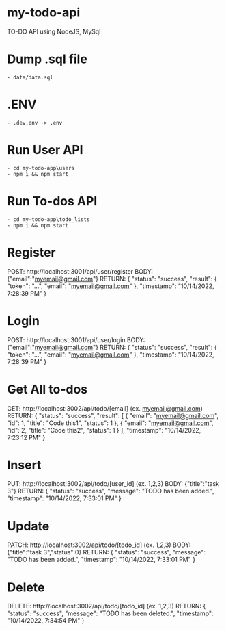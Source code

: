# my-todo-api
TO-DO API using NodeJS, MySql

# Dump .sql file
	- data/data.sql

# .ENV
	- .dev.env -> .env

# Run User API
	- cd my-todo-app\users
	- npm i && npm start

# Run To-dos API
	- cd my-todo-app\todo_lists
	- npm i && npm start

# Register
POST: http://localhost:3001/api/user/register
BODY: {"email":"myemail@gmail.com"}
RETURN: {
    "status": "success",
    "result": {
        "token": "...",
        "email": "myemail@gmail.com"
    },
    "timestamp": "10/14/2022, 7:28:39 PM"
}

# Login
POST: http://localhost:3001/api/user/login
BODY: {"email":"myemail@gmail.com"}
RETURN: {
    "status": "success",
    "result": {
        "token": "...",
        "email": "myemail@gmail.com"
    },
    "timestamp": "10/14/2022, 7:28:39 PM"
}

# Get All to-dos
GET: http://localhost:3002/api/todo/[email] (ex. myemail@gmail.com)
RETURN: {
    "status": "success",
    "result": [
        {
            "email": "myemail@gmail.com",
            "id": 1,
            "title": "Code this1",
            "status": 1
        },
        {
            "email": "myemail@gmail.com",
            "id": 2,
            "title": "Code this2",
            "status": 1
        }
    ],
    "timestamp": "10/14/2022, 7:23:12 PM"
}

# Insert
PUT: http://localhost:3002/api/todo/[user_id] (ex. 1,2,3)
BODY: {"title":"task 3"}
RETURN: {
    "status": "success",
    "message": "TODO has been added.",
    "timestamp": "10/14/2022, 7:33:01 PM"
}

# Update
PATCH: http://localhost:3002/api/todo/[todo_id] (ex. 1,2,3)
BODY: {"title":"task 3","status":0}
RETURN: {
    "status": "success",
    "message": "TODO has been added.",
    "timestamp": "10/14/2022, 7:33:01 PM"
}

# Delete
DELETE: http://localhost:3002/api/todo/[todo_id] (ex. 1,2,3)
RETURN: {
    "status": "success",
    "message": "TODO has been deleted.",
    "timestamp": "10/14/2022, 7:34:54 PM"
}